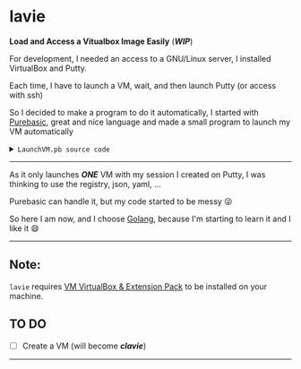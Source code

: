# lavie

**Load and Access a Vitualbox Image Easily** (___WIP___)

For development, I needed an access to a GNU/Linux server, I installed VirtualBox and Putty.

Each time, I have to launch a VM, wait, and then launch Putty (or access with ssh)

So I decided to make a program to do it automatically, I started with [Purebasic](http://www.purebasic.com),
great and nice language and made a small program to launch my VM automatically

<details><summary markdown="span"><code>LaunchVM.pb source code</code></summary>

```BlitzBasic
; For the directory get the env variable:
; VBOX_INSTALL_PATH or VBOX_MSI_INSTALL_PATH
;VBoxManage_dir.s = GetEnvironmentVariable("VBOX_INSTALL_PATH")
VBoxManage_dir.s = GetEnvironmentVariable("VBOX_MSI_INSTALL_PATH")
;VBoxManage_dir.s = "c:\Program Files\Oracle\VirtualBox\"

VBoxManage_program.s = "VBoxManage.exe"

vm_name.s = Chr(34) + "Ubuntu 16.04.3 Server" + Chr(34)
vm_username.s = "your_username"
vm_password.s = "your_password"

; "c:\Program Files\Oracle\VirtualBox\VBoxManage.exe" startvm "Ubuntu 16.04.3 Server" --type headless
key_start.s = "startvm"
key_start_headless.s = "--type headless"

; "c:\Program Files\Oracle\VirtualBox\VBoxManage.exe" guestproperty get "Ubuntu 16.04.3 Server" /VirtualBox/GuestInfo/Net/0/V4/IP
key_search.s = "guestproperty get"
key_search_IP.s = "/VirtualBox/GuestInfo/Net/0/V4/IP"

; "c:\Program Files\Oracle\VirtualBox\VBoxManage.exe" controlvm "Ubuntu 16.04.3 Server" poweroff
key_stop.s = "controlvm"
key_stop_poweroff.s = "poweroff" ;"acpipowerbutton"

key_user.s = "--username " + vm_username + " --password " + vm_password

parameter_start.s = key_start + " " + vm_name + " " + key_start_headless
parameter_check.s = key_search + " " + vm_name + " " + key_search_IP
parameter_stop.s = key_stop + " " + vm_name + " " + key_stop_poweroff

; C:\app\putty\PUTTY.EXE -load "Ubuntu 16.04.3 LTS" -l <vm_username>
putty_program_dir.s = "C:\app\tools\putty\"
putty_program.s = "PUTTY.EXE"
putty_param.s = "-load"

putty_session.s = Chr(34) + "Ubuntu 16.04.3 LTS" + Chr(34)

putty_vm_user_login.s = "-l " + vm_username + " -pw " + vm_password

putty_parameter.s = putty_param + " " + putty_session + " " + putty_vm_user_login

get_value.i = #False
output.s = ""

Procedure.s _readProgramData(ProgramID.i)
    Protected result.s

    *buffer = AllocateMemory(250)
    ReadProgramData(ProgramID, *buffer, 250)
    result = PeekS(*buffer, -1, #PB_Ascii)
    FreeMemory(*buffer)

    ProcedureReturn result
EndProcedure

If OpenConsole("LaunchVM")
    PrintN("LaunchVM v0.16"):PrintN("")

    ; First run VM
    PrintN("Waiting for VM " + vm_name + " to power on...")
    VBoxManage_start.i = RunProgram(VBoxManage_dir + VBoxManage_program, parameter_start, "", #PB_Program_Hide | #PB_Program_Wait)

    If VBoxManage_start
        ; Checking
        Print("Waiting for the VM to be ready to connect")
        VBoxManage_check.i = RunProgram(VBoxManage_dir + VBoxManage_program, parameter_check, "", #PB_Program_Open | #PB_Program_Read | #PB_Program_Error)
        If VBoxManage_check
            If AvailableProgramOutput(VBoxManage_check)
                output = ReadProgramString(VBoxManage_check)
            Else
                output = _readProgramData(VBoxManage_check)
            EndIf
            output = ReplaceString(output, Chr(13)+Chr(10), "")
            CloseProgram(VBoxManage_check)

            While get_value = #False
                If output <> "No value set!"
                    get_value = #True
                Else
                    VBoxManage_check.i = RunProgram(VBoxManage_dir + VBoxManage_program, parameter_check, "", #PB_Program_Open | #PB_Program_Read | #PB_Program_Error)
                    If AvailableProgramOutput(VBoxManage_check)
                        output = ReadProgramString(VBoxManage_check)
                    Else
                        output = _readProgramData(VBoxManage_check)
                    EndIf
                    output = ReplaceString(output, Chr(13)+Chr(10), "")
                    CloseProgram(VBoxManage_check)

                    If Random(4) = 1 : Print(".") : EndIf
                    ; Just wait a little before checking again
                    Delay(250)
                EndIf
            Wend

            IP.s = Mid(output, 8)
            PrintN("")
            PrintN("IP " + IP + " is UP, ready to connect...")

            PrintN("Launching PUTTY with session " + putty_session)
            putty_prg = RunProgram(putty_program_dir + putty_program, putty_parameter, "", #PB_Program_Wait)
            If putty_prg = 0
                PrintN("ERROR: Cannot launch " + Chr(34) + putty_program_dir + putty_program + Chr(34))
            EndIf

            ; Because we're using #PB_Program_Wait for putty, in the console it's waiting
            ; We quitted PUTTY, we can stop the vm
            PrintN("Waiting for VM " + vm_name + " to power off...")
            RunProgram(VBoxManage_dir + VBoxManage_program, parameter_stop, "", #PB_Program_Hide | #PB_Program_Wait)
            PrintN("...Done")
        EndIf
    EndIf
    CloseConsole()
EndIf
```

</details>

- - - -

As it only launches ___ONE___ VM with my session I created on Putty, I was thinking to use the registry, json, yaml, ...

Purebasic can handle it, but my code started to be messy :stuck_out_tongue_winking_eye:

So here I am now, and I choose [Golang](https://golang.org/), because I'm starting to learn it and I like it :smile:

- - - -

## __Note:__

`lavie` requires [VM VirtualBox & Extension Pack](https://www.virtualbox.org/wiki/Downloads) to be installed on your machine.

## __TO DO__

- [ ] Create a VM (will become ___clavie___)
- - - -
